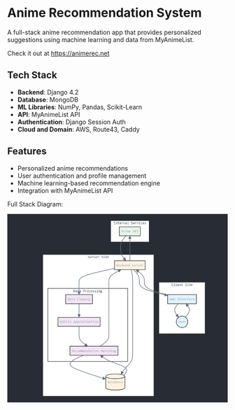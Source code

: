 # Anime Recommendation System

A full-stack anime recommendation app that provides personalized suggestions using machine learning and data from MyAnimeList.

Check it out at https://animerec.net 

## Tech Stack
- **Backend**: Django 4.2
- **Database**: MongoDB
- **ML Libraries**: NumPy, Pandas, Scikit-Learn
- **API**: MyAnimeList API
- **Authentication**: Django Session Auth
- **Cloud and Domain**: AWS, Route43, Caddy

## Features
- Personalized anime recommendations
- User authentication and profile management
- Machine learning-based recommendation engine
- Integration with MyAnimeList API


Full Stack Diagram: 

![diagram](diagram.png)
